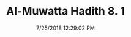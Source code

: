 ---
title        : "Al-Muwatta Hadith 8. 1"
date         : 7/25/2018 12:29:02 PM
draft        : false
type         : "hadith"
layout       : "hadith"
BookCode     : "AMH"
VolumeNumber : "8"
HadithNumber : "1"
categories  :  ["Prayer, Congregation - The Superiority of Prayer in Congregation over Prayer Done Alone"]
---
